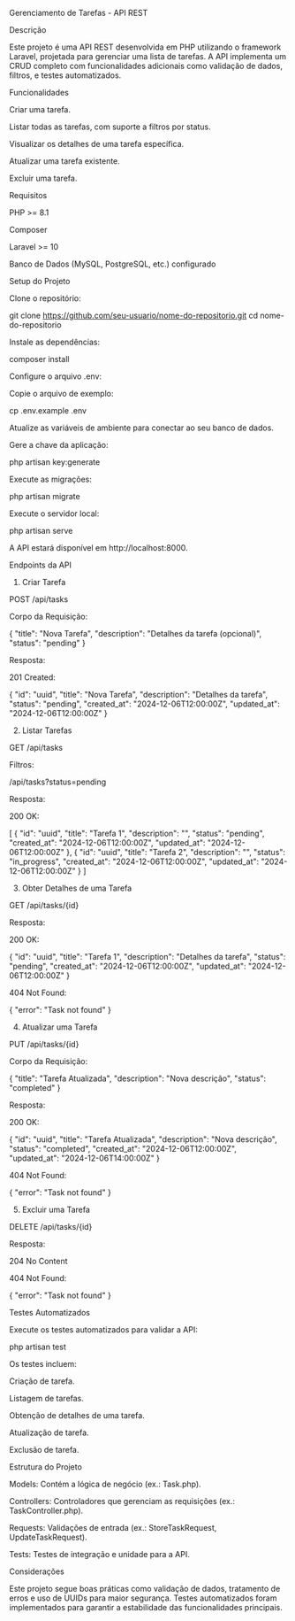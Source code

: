 Gerenciamento de Tarefas - API REST

Descrição

Este projeto é uma API REST desenvolvida em PHP utilizando o framework Laravel, projetada para gerenciar uma lista de tarefas. A API implementa um CRUD completo com funcionalidades adicionais como validação de dados, filtros, e testes automatizados.

Funcionalidades

Criar uma tarefa.

Listar todas as tarefas, com suporte a filtros por status.

Visualizar os detalhes de uma tarefa específica.

Atualizar uma tarefa existente.

Excluir uma tarefa.

Requisitos

PHP >= 8.1

Composer

Laravel >= 10

Banco de Dados (MySQL, PostgreSQL, etc.) configurado

Setup do Projeto

Clone o repositório:

git clone https://github.com/seu-usuario/nome-do-repositorio.git
cd nome-do-repositorio

Instale as dependências:

composer install

Configure o arquivo .env:

Copie o arquivo de exemplo:

cp .env.example .env

Atualize as variáveis de ambiente para conectar ao seu banco de dados.

Gere a chave da aplicação:

php artisan key:generate

Execute as migrações:

php artisan migrate

Execute o servidor local:

php artisan serve

A API estará disponível em http://localhost:8000.

Endpoints da API

1. Criar Tarefa

POST /api/tasks

Corpo da Requisição:

{
  "title": "Nova Tarefa",
  "description": "Detalhes da tarefa (opcional)",
  "status": "pending"
}

Resposta:

201 Created:

{
  "id": "uuid",
  "title": "Nova Tarefa",
  "description": "Detalhes da tarefa",
  "status": "pending",
  "created_at": "2024-12-06T12:00:00Z",
  "updated_at": "2024-12-06T12:00:00Z"
}

2. Listar Tarefas

GET /api/tasks

Filtros:

/api/tasks?status=pending

Resposta:

200 OK:

[
  {
    "id": "uuid",
    "title": "Tarefa 1",
    "description": "",
    "status": "pending",
    "created_at": "2024-12-06T12:00:00Z",
    "updated_at": "2024-12-06T12:00:00Z"
  },
  {
    "id": "uuid",
    "title": "Tarefa 2",
    "description": "",
    "status": "in_progress",
    "created_at": "2024-12-06T12:00:00Z",
    "updated_at": "2024-12-06T12:00:00Z"
  }
]

3. Obter Detalhes de uma Tarefa

GET /api/tasks/{id}

Resposta:

200 OK:

{
  "id": "uuid",
  "title": "Tarefa 1",
  "description": "Detalhes da tarefa",
  "status": "pending",
  "created_at": "2024-12-06T12:00:00Z",
  "updated_at": "2024-12-06T12:00:00Z"
}

404 Not Found:

{
  "error": "Task not found"
}

4. Atualizar uma Tarefa

PUT /api/tasks/{id}

Corpo da Requisição:

{
  "title": "Tarefa Atualizada",
  "description": "Nova descrição",
  "status": "completed"
}

Resposta:

200 OK:

{
  "id": "uuid",
  "title": "Tarefa Atualizada",
  "description": "Nova descrição",
  "status": "completed",
  "created_at": "2024-12-06T12:00:00Z",
  "updated_at": "2024-12-06T14:00:00Z"
}

404 Not Found:

{
  "error": "Task not found"
}

5. Excluir uma Tarefa

DELETE /api/tasks/{id}

Resposta:

204 No Content

404 Not Found:

{
  "error": "Task not found"
}

Testes Automatizados

Execute os testes automatizados para validar a API:

php artisan test

Os testes incluem:

Criação de tarefa.

Listagem de tarefas.

Obtenção de detalhes de uma tarefa.

Atualização de tarefa.

Exclusão de tarefa.

Estrutura do Projeto

Models: Contém a lógica de negócio (ex.: Task.php).

Controllers: Controladores que gerenciam as requisições (ex.: TaskController.php).

Requests: Validações de entrada (ex.: StoreTaskRequest, UpdateTaskRequest).

Tests: Testes de integração e unidade para a API.

Considerações

Este projeto segue boas práticas como validação de dados, tratamento de erros e uso de UUIDs para maior segurança. Testes automatizados foram implementados para garantir a estabilidade das funcionalidades principais.